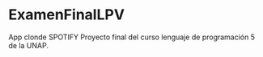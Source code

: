 # ExamenFinalLPV
App clonde SPOTIFY Proyecto final del curso lenguaje de programación 5 de la UNAP.

